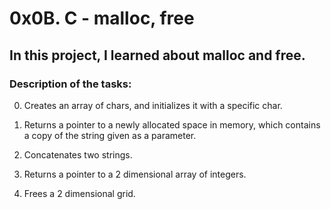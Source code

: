 # 0x0B. C - malloc, free

## In this project, I learned about malloc and free.

### Description of the tasks:

0. Creates an array of chars, and initializes it with a specific char.

1. Returns a pointer to a newly allocated space in memory, which contains a copy
   of the string given as a parameter.

2. Concatenates two strings.

3. Returns a pointer to a 2 dimensional array of integers.

4. Frees a 2 dimensional grid.
